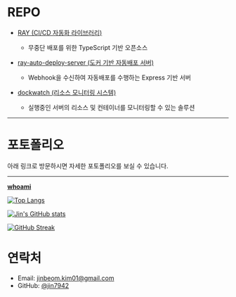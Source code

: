 # REPO
- [RAY (CI/CD 자동화 라이브러리)](https://github.com/jin7942/ray)  
  - 무중단 배포를 위한 TypeScript 기반 오픈소스

- [ray-auto-deploy-server (도커 기반 자동배포 서버)](https://github.com/jin7942/ray-auto-deploy-server)
  - Webhook을 수신하여 자동배포를 수행하는 Express 기반 서버

- [dockwatch (리소스 모니터링 시스템)](https://github.com/jin7942/dockwatch)
  - 실행중인 서버의 리소스 및 컨테이너를 모니터링할 수 있는 솔루션

---
# 포토폴리오
아래 링크로 방문하시면 자세한 포토폴리오를 보실 수 있습니다.

--- 
**[whoami](https://maze-glasses-757.notion.site/1d849a22fee8806eb009d3f1afddba70?source=copy_link)**

[![Top Langs](https://github-readme-stats.vercel.app/api/top-langs/?username=jin7942)](https://github.com/anuraghazra/github-readme-stats)

[![Jin's GitHub stats](https://github-readme-stats.vercel.app/api?username=jin7942&show_icons=true&theme=default)](https://github.com/anuraghazra/github-readme-stats)

[![GitHub Streak](https://streak-stats.demolab.com?user=jin7942&theme=dark&locale=ko&short_numbers=true)](https://git.io/streak-stats)

# 연락처
- Email: jinbeom.kim01@gmail.com
- GitHub: [@jin7942](https://github.com/jin7942)
